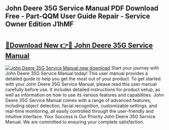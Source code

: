 ## John Deere 35G Service Manual PDF Download Free - Part-QQM User Guide Repair - Service Owner Edition J1hMF

# <h2><a href="http://bc9556.oget.top/?id=John+Deere+35G+Service+Manual">🔗Download New 👉🔴 John Deere 35G Service Manual</a></h2>

[![John Deere 35G Service Manual new download](https://i.imgur.com/5g1atiW.png)](http://bc9556.oget.top/?id=John+Deere+35G+Service+Manual)
Start your journey with John Deere 35G Service Manual today! This user manual provides a detailed guide to help you get the most out of your product. To get started with your John Deere 35G Service Manual, please read this user manual carefully before use. It includes detailed instructions for product setup, as well as information on how to use its various features and capabilities. John Deere 35G Service Manual comes with a range of advanced features, including object detection, facial recognition, customizable settings, and real-time monitoring, all easily controlled through the user-friendly and intuitive interface. Your Success is Our Priority John Deere 35G Service Manual. We are committed to ensuring your complete satisfaction.
